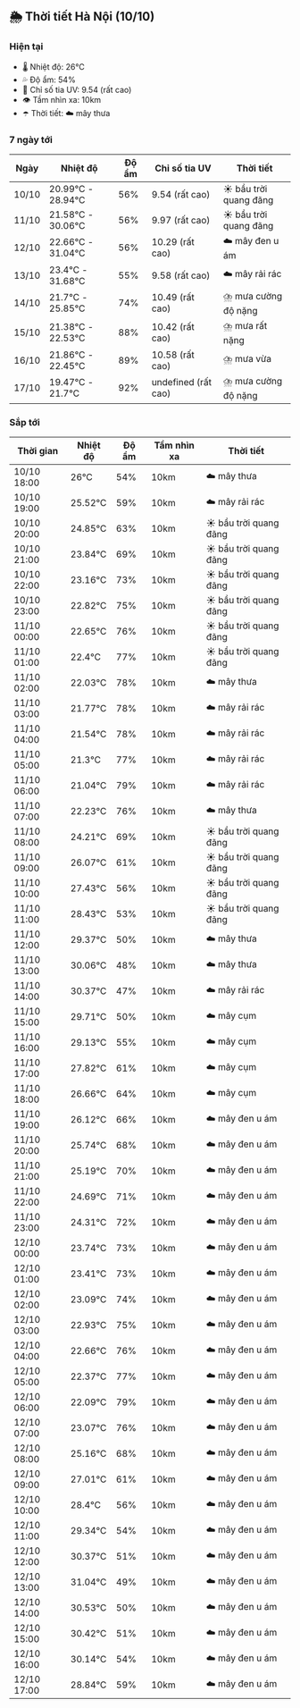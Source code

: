 ## 🌦️ Thời tiết Hà Nội (10/10)

### Hiện tại

- 🌡️ Nhiệt độ: 26℃
- 💦 Độ ẩm: 54%
- 🌟 Chỉ số tia UV: 9.54 (rất cao)
- 👁️ Tầm nhìn xa: 10km
- ☂️ Thời tiết: ☁️ mây thưa

### 7 ngày tới

| Ngày | Nhiệt độ | Độ ẩm | Chỉ số tia UV | Thời tiết |
| --- | --- | --- | --- | --- |
| 10/10 | 20.99℃ - 28.94℃ | 56% | 9.54 (rất cao) | ☀️ bầu trời quang đãng |
| 11/10 | 21.58℃ - 30.06℃ | 56% | 9.97 (rất cao) | ☀️ bầu trời quang đãng |
| 12/10 | 22.66℃ - 31.04℃ | 56% | 10.29 (rất cao) | ☁️ mây đen u ám |
| 13/10 | 23.4℃ - 31.68℃ | 55% | 9.58 (rất cao) | ☁️ mây rải rác |
| 14/10 | 21.7℃ - 25.85℃ | 74% | 10.49 (rất cao) | ⛈️ mưa cường độ nặng |
| 15/10 | 21.38℃ - 22.53℃ | 88% | 10.42 (rất cao) | ⛈️ mưa rất nặng |
| 16/10 | 21.86℃ - 22.45℃ | 89% | 10.58 (rất cao) | ⛈️ mưa vừa |
| 17/10 | 19.47℃ - 21.7℃ | 92% | undefined (rất cao) | ⛈️ mưa cường độ nặng |

### Sắp tới

| Thời gian | Nhiệt độ | Độ ẩm | Tầm nhìn xa | Thời tiết |
| --- | --- | --- | --- | --- |
| 10/10 18:00 | 26℃ | 54% | 10km | ☁️ mây thưa |
| 10/10 19:00 | 25.52℃ | 59% | 10km | ☁️ mây rải rác |
| 10/10 20:00 | 24.85℃ | 63% | 10km | ☀️ bầu trời quang đãng |
| 10/10 21:00 | 23.84℃ | 69% | 10km | ☀️ bầu trời quang đãng |
| 10/10 22:00 | 23.16℃ | 73% | 10km | ☀️ bầu trời quang đãng |
| 10/10 23:00 | 22.82℃ | 75% | 10km | ☀️ bầu trời quang đãng |
| 11/10 00:00 | 22.65℃ | 76% | 10km | ☀️ bầu trời quang đãng |
| 11/10 01:00 | 22.4℃ | 77% | 10km | ☀️ bầu trời quang đãng |
| 11/10 02:00 | 22.03℃ | 78% | 10km | ☁️ mây thưa |
| 11/10 03:00 | 21.77℃ | 78% | 10km | ☁️ mây rải rác |
| 11/10 04:00 | 21.54℃ | 78% | 10km | ☁️ mây rải rác |
| 11/10 05:00 | 21.3℃ | 77% | 10km | ☁️ mây rải rác |
| 11/10 06:00 | 21.04℃ | 79% | 10km | ☁️ mây rải rác |
| 11/10 07:00 | 22.23℃ | 76% | 10km | ☁️ mây thưa |
| 11/10 08:00 | 24.21℃ | 69% | 10km | ☀️ bầu trời quang đãng |
| 11/10 09:00 | 26.07℃ | 61% | 10km | ☀️ bầu trời quang đãng |
| 11/10 10:00 | 27.43℃ | 56% | 10km | ☀️ bầu trời quang đãng |
| 11/10 11:00 | 28.43℃ | 53% | 10km | ☀️ bầu trời quang đãng |
| 11/10 12:00 | 29.37℃ | 50% | 10km | ☁️ mây thưa |
| 11/10 13:00 | 30.06℃ | 48% | 10km | ☁️ mây thưa |
| 11/10 14:00 | 30.37℃ | 47% | 10km | ☁️ mây rải rác |
| 11/10 15:00 | 29.71℃ | 50% | 10km | ☁️ mây cụm |
| 11/10 16:00 | 29.13℃ | 55% | 10km | ☁️ mây cụm |
| 11/10 17:00 | 27.82℃ | 61% | 10km | ☁️ mây cụm |
| 11/10 18:00 | 26.66℃ | 64% | 10km | ☁️ mây cụm |
| 11/10 19:00 | 26.12℃ | 66% | 10km | ☁️ mây đen u ám |
| 11/10 20:00 | 25.74℃ | 68% | 10km | ☁️ mây đen u ám |
| 11/10 21:00 | 25.19℃ | 70% | 10km | ☁️ mây đen u ám |
| 11/10 22:00 | 24.69℃ | 71% | 10km | ☁️ mây đen u ám |
| 11/10 23:00 | 24.31℃ | 72% | 10km | ☁️ mây đen u ám |
| 12/10 00:00 | 23.74℃ | 73% | 10km | ☁️ mây đen u ám |
| 12/10 01:00 | 23.41℃ | 73% | 10km | ☁️ mây đen u ám |
| 12/10 02:00 | 23.09℃ | 74% | 10km | ☁️ mây đen u ám |
| 12/10 03:00 | 22.93℃ | 75% | 10km | ☁️ mây đen u ám |
| 12/10 04:00 | 22.66℃ | 76% | 10km | ☁️ mây đen u ám |
| 12/10 05:00 | 22.37℃ | 77% | 10km | ☁️ mây đen u ám |
| 12/10 06:00 | 22.09℃ | 79% | 10km | ☁️ mây đen u ám |
| 12/10 07:00 | 23.07℃ | 76% | 10km | ☁️ mây đen u ám |
| 12/10 08:00 | 25.16℃ | 68% | 10km | ☁️ mây đen u ám |
| 12/10 09:00 | 27.01℃ | 61% | 10km | ☁️ mây đen u ám |
| 12/10 10:00 | 28.4℃ | 56% | 10km | ☁️ mây đen u ám |
| 12/10 11:00 | 29.34℃ | 54% | 10km | ☁️ mây đen u ám |
| 12/10 12:00 | 30.37℃ | 51% | 10km | ☁️ mây đen u ám |
| 12/10 13:00 | 31.04℃ | 49% | 10km | ☁️ mây đen u ám |
| 12/10 14:00 | 30.53℃ | 50% | 10km | ☁️ mây đen u ám |
| 12/10 15:00 | 30.42℃ | 51% | 10km | ☁️ mây đen u ám |
| 12/10 16:00 | 30.14℃ | 54% | 10km | ☁️ mây đen u ám |
| 12/10 17:00 | 28.84℃ | 59% | 10km | ☁️ mây đen u ám |
